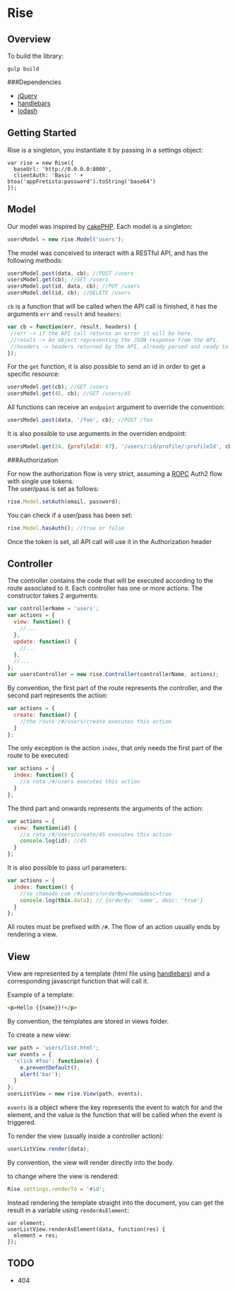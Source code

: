 Rise
=========

Overview
---
To build the library:
```
gulp build
```
###Dependencies
* [jQuery]
* [handlebars]
* [lodash]

Getting Started
---
Rise is a singleton, you instantiate it by passing in a settings object: 
```
var rise = new Rise({
  baseUrl: 'http://0.0.0.0:8080',
  clientAuth: 'Basic ' + btoa('appFretista:password').toString('base64')
});
```

Model
---
Our model was inspired by [cakePHP].
Each model is a singleton:
```javascript
usersModel = new rise.Model('users');
```

The model was conceived to interact with a RESTful API, and has the following methods:
```javascript
usersModel.post(data, cb); //POST /users
usersModel.get(cb); //GET /users
usersModel.put(id, data, cb); //PUT /users
usersModel.del(id, cb); //DELETE /users
```

`cb` is a function that will be called when the API call is finished, it has the arguments `err` and `result` and `headers`:
```javascript
var cb = function(err, result, headers) {
 //err -> if the API call returns an error it will be here.
 //result -> An object representing the JSON response from the API.
 //headers -> headers returned by the API, already parsed and ready to use. (for now, the only header available is 'links')
});

``` 

For the `get` function, it is also possible to send an id in order to get a specific resource:
```javascript
usersModel.get(cb); //GET /users
usersModel.get(45, cb); //GET /users/45
```

All functions can receive an `endpoint` argument to override the convention:
```javascript
usersModel.post(data, '/foo', cb); //POST /foo
```

It is also possible to use arguments in the overriden endpoint:
```javascript
usersModel.get(24, {profileId: 67}, '/users/:id/profile/:profileId', cb); //GET /users/24/profile/67
```

###Authorization

For now the authorization flow is very strict, assuming a [ROPC] Auth2 flow with single use tokens.  
The user/pass is set as follows:
```javascript
rise.Model.setAuth(email, password);
```
You can check if a user/pass has been set:
```javascript
rise.Model.hasAuth(); //true or false
```

Once the token is set, all API call will use it in the Authorization header



Controller
---

The controller contains the code that will be executed according to the route associated to it. Each controller has one or more actions:
The constructor takes 2 arguments: 
```javascript
var controllerName = 'users';
var actions = {
  view: function() {
    //...
  },
  update: function() {
    //...
  },
  //...
};
var usersController = new rise.Controller(controllerName, actions);
```

By convention, the first part of the route represents the controller, and the second part represents the action:
```javascript
var actions = {
  create: function() {
    //the route /#/users/create executes this action
  }
};
```

The only exception is the action `index`, that only needs the first part of the route to be executed:
```javascript
var actions = {
  index: function() {
    //a rota /#/users executes this action
  }
};
```

The third part and onwards represents the arguments of the action:
```javascript
var actions = {
  view: function(id) {
    //a rota /#/users/create/45 executes this action
    console.log(id); //45
  }
};
```

It is also possible to pass url parameters:
```javascript
var actions = {
  index: function() {
    //se chamado com /#/users?orderBy=name&desc=true
    console.log(this.data); // {orderBy: 'name', desc: 'true'}
  }
};
```

All routes must be prefixed with `/#`.
The flow of an action usually ends by rendering a view.


View
---
View are represented by a template (html file using [handlebars]) and a corresponding javascript function that will call it.

Example of a template:
```html
<p>Hello {{name}}!</p>
```
By convention, the templates are stored in views folder.

To create a new view:
```javascript
var path = 'users/list.html';
var events = {
  'click #foo': function(e) {
    e.preventDefault();
    alert('bar');
  }
};
userListView = new rise.View(path, events);
```
`events` is a object where the key represents the event to watch for and the element, and the value is the function that will be called when the event is triggered.

To render the view (usually inside a controller action):
```javascript
userListView.render(data);
```

By convention, the view will render directly into the body.

to change where the view is rendered:
```javascript
Rise.settings.renderTo = '#id';
```

Instead rendering the template straight into the document, you can get the result in a variable using `renderAsElement`:
```
var element;
userListView.renderAsElement(data, function(res) {
  element = res;
});
```

TODO
---
* 404

[handlebars]:http://handlebarsjs.com/
[jQuery]:http://jquery.com/
[lodash]:http://lodash.com/
[cakePHP]:http://cakephp.org/
[ROPC]:http://tools.ietf.org/html/rfc6749#page-57
